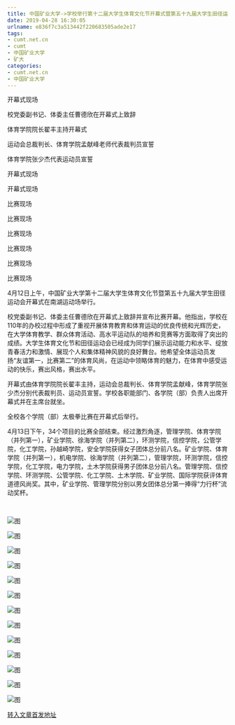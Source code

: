 ```yaml
---
title: 中国矿业大学->学校举行第十二届大学生体育文化节开幕式暨第五十九届大学生田径运动会 | cumt.net.cn
date: 2019-04-28 16:30:05
urlname: e836f7c3a513442f220683505ade2e17
tags: 
- cumt.net.cn
- cumt
- 中国矿业大学
- 矿大
categories:
- cumt.net.cn
- 中国矿业大学
---
```


开幕式现场

校党委副书记、体委主任曹德欣在开幕式上致辞

体育学院院长翟丰主持开幕式

运动会总裁判长、体育学院孟献峰老师代表裁判员宣誓

体育学院张少杰代表运动员宣誓

开幕式现场

开幕式现场

比赛现场

比赛现场

比赛现场

比赛现场

比赛现场

比赛现场

4月12日上午，中国矿业大学第十二届大学生体育文化节暨第五十九届大学生田径运动会开幕式在南湖运动场举行。

校党委副书记、体委主任曹德欣在开幕式上致辞并宣布比赛开幕。他指出，学校在110年的办校过程中形成了重视开展体育教育和体育运动的优良传统和光辉历史，在大学体育教学、群众体育活动、高水平运动队的培养和竞赛等方面取得了突出的成绩。大学生体育文化节和田径运动会已经成为同学们展示运动能力和水平、绽放青春活力和激情、展现个人和集体精神风貌的良好舞台。他希望全体运动员发扬“友谊第一，比赛第二”的体育风尚，在运动中领略体育的魅力，在体育中感受运动的快乐，赛出风格，赛出水平。

开幕式由体育学院院长翟丰主持，运动会总裁判长、体育学院孟献峰，体育学院张少杰分别代表裁判员、运动员宣誓。学校各职能部门、各学院（部）负责人出席开幕式并在主席台就坐。

全校各个学院（部）太极拳比赛在开幕式后举行。

4月13日下午，34个项目的比赛全部结束。经过激烈角逐，管理学院、体育学院（并列第一），矿业学院、徐海学院（并列第二），环测学院，信控学院，公管学院，化工学院，孙越崎学院，安全学院获得女子团体总分前八名。矿业学院、体育学院（并列第一），机电学院、徐海学院（并列第二），管理学院，环测学院，信控学院，化工学院，电力学院，土木学院获得男子团体总分前八名。管理学院、信控学院、环测学院、公管学院、化工学院、土木学院、矿业学院、国际学院获评体育道德风尚奖。其中，矿业学院、管理学院分别以男女团体总分第一捧得“力行杯”流动奖杯。

  

![图](http://xwzx.cumt.edu.cn/_upload/article/images/b6/97/93f7a9064465aee732266e4b033b/fc7f803d-0d1c-4db4-9b30-5ad41872e195.jpg)

![图](http://xwzx.cumt.edu.cn/_upload/article/images/b6/97/93f7a9064465aee732266e4b033b/1306c2b5-61ac-4297-a0b0-5731660fd7b3.png)

![图](http://xwzx.cumt.edu.cn/_upload/article/images/b6/97/93f7a9064465aee732266e4b033b/4badad94-2811-42f9-bef7-9cafd188242f.jpg)

![图](http://xwzx.cumt.edu.cn/_upload/article/images/b6/97/93f7a9064465aee732266e4b033b/1283aba1-bb89-4c98-99d4-a557f1d9f35e.jpg)

![图](http://xwzx.cumt.edu.cn/_upload/article/images/b6/97/93f7a9064465aee732266e4b033b/13978c45-ba18-4bf9-8d35-11ef08a26a30.jpg)

![图](http://xwzx.cumt.edu.cn/_upload/article/images/b6/97/93f7a9064465aee732266e4b033b/f47c98e8-f301-4a61-87ab-cb71703dfd39.jpg)

![图](http://xwzx.cumt.edu.cn/_upload/article/images/b6/97/93f7a9064465aee732266e4b033b/10be304f-34e2-4369-977b-9f66cba1e07b.png)

![图](http://xwzx.cumt.edu.cn/_upload/article/images/b6/97/93f7a9064465aee732266e4b033b/79c7e765-bae4-4d22-bf1c-3e2d7677f766.png)

![图](http://xwzx.cumt.edu.cn/_upload/article/images/b6/97/93f7a9064465aee732266e4b033b/d151160a-4c7f-4c31-8432-a817bdc84352.png)

![图](http://xwzx.cumt.edu.cn/_upload/article/images/b6/97/93f7a9064465aee732266e4b033b/006d90e4-64cb-445a-90d2-a18f30f0ae61.png)

![图](http://xwzx.cumt.edu.cn/_upload/article/images/b6/97/93f7a9064465aee732266e4b033b/a366774d-554d-40fc-b8e3-21ebf069d326.jpg)

![图](http://xwzx.cumt.edu.cn/_upload/article/images/b6/97/93f7a9064465aee732266e4b033b/52c41be2-0854-4b2d-b4bc-b3e4a534a59d.jpg)

![图](http://xwzx.cumt.edu.cn/_upload/article/images/b6/97/93f7a9064465aee732266e4b033b/268c866c-7761-4659-8b61-946c9a97c75f.png)

[转入文章首发地址](http://xwzx.cumt.edu.cn/ee/97/c513a519831/page.htm)